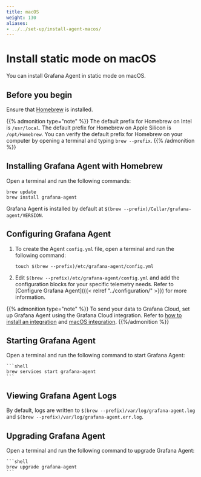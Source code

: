 ```yaml
---
title: macOS
weight: 130
aliases:
- ../../set-up/install-agent-macos/
---
```


# Install static mode on macOS

You can install Grafana Agent in static mode on macOS.

## Before you begin

Ensure that [Homebrew][] is installed.

{{% admonition type="note" %}}
The default prefix for Homebrew on Intel is `/usr/local`. The default prefix for Homebrew on Apple Silicon is `/opt/Homebrew`. You can verify the default prefix for Homebrew on your computer by opening a terminal and typing `brew --prefix`.
{{% /admonition %}}

[Homebrew]: https://brew.sh

## Installing Grafana Agent with Homebrew

Open a terminal and run the following commands:

   ```shell
   brew update
   brew install grafana-agent
   ```

   Grafana Agent is installed by default at `$(brew --prefix)/Cellar/grafana-agent/VERSION`.

## Configuring Grafana Agent

1. To create the Agent `config.yml` file, open a terminal and run the following command:

    ```shell
    touch $(brew --prefix)/etc/grafana-agent/config.yml
    ```

1. Edit `$(brew --prefix)/etc/grafana-agent/config.yml` and add the configuration blocks for your specific telemetry needs. Refer to [Configure Grafana Agent]({{< relref "../configuration/" >}}) for more information.

{{% admonition type="note" %}}
To send your data to Grafana Cloud, set up Grafana Agent using the Grafana Cloud integration. Refer to [how to install an integration](/docs/grafana-cloud/data-configuration/integrations/install-and-manage-integrations/) and [macOS integration](/docs/grafana-cloud/data-configuration/integrations/integration-reference/integration-macos-node/).
{{%/admonition %}}

## Starting Grafana Agent

Open a terminal and run the following command to start Grafana Agent:

    ```shell
    brew services start grafana-agent
    ```

## Viewing Grafana Agent Logs

By default, logs are written to `$(brew --prefix)/var/log/grafana-agent.log` and `$(brew --prefix)/var/log/grafana-agent.err.log`.

## Upgrading Grafana Agent

Open a terminal and run the following command to upgrade Grafana Agent:

    ```shell
    brew upgrade grafana-agent
    ```
